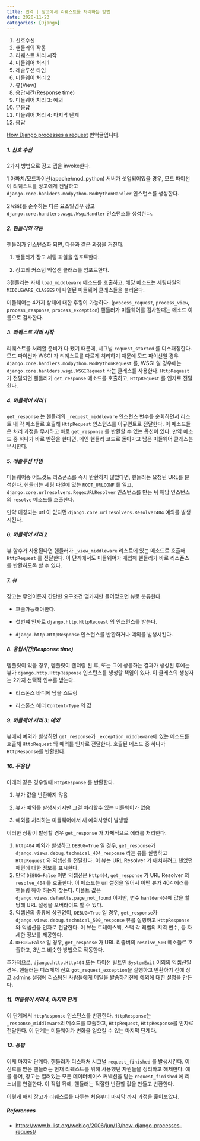 ```yaml
---
title: 번역 | 장고에서 리퀘스트를 처리하는 방법
date: 2020-11-23
categories: [Django]
---
```



1. 신호수신  
2. 핸들러의 작동  
3. 리퀘스트 처리 시작  
4. 미들웨어 처리 1  
5. 레솔루션 타임  
6. 미들웨어 처리 2  
7. 뷰(View)  
8. 응답시간(Response time)  
9. 미들웨어 처리 3: 예외   
10. 무응답  
11. 미들웨어 처리 4: 마지막 단계  
12. 응답



[How Django processes a request](https://www.b-list.org/weblog/2006/jun/13/how-django-processes-request/) 번역글입니다.



##### 1. 신호 수신

2가지 방법으로 장고 앱을 invoke한다.

1 아파치/모드파이선(apache/mod_python) 서버가 셋업되어있을 경우, 모드 파이선이 리퀘스트를 장고에게 전달하고 `django.core.hanlders.modpython.ModPythonHandler` 인스턴스를 생성한다.

2 `WSGI`를 준수하는 다른 요소일경우 장고 `django.core.handlers.wsgi.WsgiHandler` 인스턴스를 생성한다.



##### 2. 핸들러의 작동

핸들러가 인스턴스화 되면, 다음과 같은 과정을 거친다.

1. 핸들러가 장고 세팅 파일을 임포트한다. 

2. 장고의 커스텀 익셥센 클래스를 임포트한다. 

3핸들러는 자체 `load_middleware` 메소드를 호출하고, 해당 메소드는 세팅파일의 `MIDDLEWARE_CLASSES` 에 나열된 미들웨어 클래스들을 불러온다. 

미들웨어는 4가지 상태에 대한 후킹이 가능하다. (`process_request`, `process_view`, `process_response`, `process_exception`) 핸들러가 미들웨어를 검사할때는 메소드 이름으로 검사한다. 



##### 3. 리퀘스트 처리 시작

리퀘스트를 처리할 준비가 다 됐기 때문에, 시그널 `request_started` 를 디스패칭한다. 모드 파이선과 WSGI 가 리퀘스트를 다르게 처리하기 때문에 모드 파이선일 경우 `django.core.handlers.modpython.ModPythonRequest` 를, WSGI 일 경우에는 `django.core.hanlders.wsgi.WSGIRequest` 라는 클래스를 사용한다. `HttpRequest` 가 전달되면 핸들러가 `get_response`  메소드를 호출하고, `HttpRequest` 를 인자로 전달한다.



##### 4. 미들웨어 처리 1

`get_response` 는 핸들러의 `_request_middleware` 인스턴스 변수를 순회하면서 리스트 내 각 메소들르 호출해 `HttpRequest` 인스턴스를 아규먼트로 전달한다. 이 메소드들은 처리 과정을 무시하고 바로  `get_response` 를 반환할 수 있는 옵션이 있다. 만약 메소드 중 하나가 바로 반환을 한다면, 메인 핸들러 코드로 돌아가고 남은 미들웨어 클래스는 무시한다.



##### 5. 레솔루션 타임

미들웨어중 어느것도 리스폰스를 즉시 반환하지 않았다면, 핸들러는 요청된 URL를 분석한다. 핸들러는 세팅 파일에 있는 `ROOT_URLCONF` 를 읽고,  `django.core.urlresolvers.RegexURLResolver` 인스턴스를 만든 뒤 해당 인스턴스의 `resolve` 메소드를 호출한다.

만약 매칭되는 url 이 없다면 `django.core.urlresolvers.Resolver404` 예외를 발생시킨다.



##### 6. 미들웨어 처리 2

뷰 함수가 사용된다면 핸들러가 `_view_middleware` 리스트에 있는 메소드르 호출해 `HttpRequest` 를 전달한다. 이 단계에서도 미들웨어가 개입해 핸들러가 바로 리스폰스를 반환하도록 할 수 있다.



##### 7. 뷰

장고는 무엇이든지 간단한 요구조건 몇가지만 들어맞으면 뷰로 분류한다. 

* 호출가능해야한다.

* 첫번쨰 인자로 `django.http.HttpRequest` 의 인스턴스를 받는다.

* `django.http.HttpResponse` 인스턴스를 반환하거나 예외를 발생시킨다.





##### 8. 응답시간(Response time)

템플릿이 있을 경우, 템플릿이 렌더링 된 후, 또는 그에 상응하는 결과가 생성된 후에는 뷰가 `django.http.HttpResponse` 인스턴스를 생성할 책임이 있다. 이 클래스의 생성자는 2가지 선택적 인수를 받는다.

* 리스폰스 바디에 담을 스트링 

* 리스폰스 헤더 `Content-Type` 의 값



##### 9. 미들웨어 처리 3: 예외

뷰에서 예외가 발생하면 `get_response`가 `_exception_middleware`에 있는 메소드를 호출해 `HttpRequest` 와 예외를 인자로 전달한다. 호출된 메소드 중 하나가 `HttpResponse`를 반환한다.



##### 10. 무응답  

아래와 같은 경우일때  `HttpResponse` 를 반환한다.

1. 뷰가 값을 반환하지 않음

2. 뷰가 예외를 발생시키지만 그걸 처리할수 있는 미들웨어가 없음

3. 예외를 처리하는 미들웨어에서 새 예외사항이 발생함

이러한 상황이 발생할 경우 `get_response` 가 자체적으로 에러를 처리한다.

1. `http404` 예외가 발생하고 `DEBUG=True` 일 경우, `get_response`가 `django.views.debug.technical_404_response` 라는 뷰를 실행하고 `HttpRequest` 와 익셉션을 전달한다. 이 뷰는 URL Resolver 가 매치하려고 햇었던 패턴에 대한 정보를 표시한다.
2. 만약 `DEBUG=False` 이면 익셉션은 `Http404`, `get_response` 가 URL Resolver 의 `resolve_404` 를 호출한다. 이 메소드는 url 설정을 읽어서 어떤 뷰가 404 에러를 핸들링 해야 하는지 찾는다. 디폴트 값은 `django.views.defaults.page_not_found` 이지만, 변수 `hanlder404`에 값을 할당해 URL 설정을 오버라이드 할 수 있다.
3. 익셉션의 종류에 상관없이, `DEBUG=True` 일 경우, `get_response`가 `django.views.debug.technical_500_response` 뷰를 실행하고 `HttpResponse`와 익셉션을 인자로 전달한다. 이 뷰는 트레이스백, 스택 각 레벨의 지역 변수, 등 자세한 정보를 제공한다.
4. `DEBUG=False` 일 경우, `get_response` 가 URL 리졸버의 `resolve_500` 메소들르 호출하고, 3번고 비슷한 방법으로 작동한다. 

추가적으로, `django.http.Http404` 또는 파이선 빌트인 `SystemExit` 이외의 익셉션일 경우, 핸들러는 디스패처 신호 `got_request_exception`을 실행하고 반환하기 전에 장고 admins 설정에 리스팅된 사람들에게 메일을 발송하기전에 예외에 대한 설명을 만든다.



##### 11. 미들웨어 처리 4, 마지막 단계

이 단계에서 `HttpResponse` 인스턴스를 반환한다. `HttpResponse`는 `_response_middleware`의 메소드를 호출하고, `HttpRequest`, `HttpResponse`를 인자로 전달한다. 이 단계는 미들웨어가 변화을 일으킬 수 있는 마지막 단계다.



##### 12. 응답

이제 마지막 단계다. 핸들러가 디스패처 시그널 `request_finished` 를 발생시킨다. 이 신호를 받은 핸들러는 현재 리퀘스트를 위해 사용했던 자원들을 정리하고 해제한다. 예를 들어, 장고는 열러있는 모든 데이터베이스 커넥션을 닫는  `request_finished` 에 리스너를 연결한다. 이 작업 뒤에, 핸들러는 적절한 반환할 값을 만들고 반환한다.



이렇게 해서 장고가 리퀘스트를 다루는 처음부터 마지막 까지 과정을 훑어보았다. 



##### References

* https://www.b-list.org/weblog/2006/jun/13/how-django-processes-request/